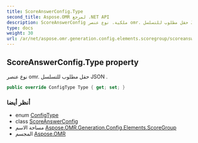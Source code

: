 ```yaml
---
title: ScoreAnswerConfig.Type
second_title: Aspose.OMR لمرجع .NET API
description: ScoreAnswerConfig ملكية. نوع عنصر omr. حقل مطلوب للتسلسل JSON .
type: docs
weight: 30
url: /ar/net/aspose.omr.generation.config.elements.scoregroup/scoreanswerconfig/type/
---
```

## ScoreAnswerConfig.Type property

نوع عنصر omr. حقل مطلوب للتسلسل JSON .

```csharp
public override ConfigType Type { get; set; }
```

### أنظر أيضا

* enum [ConfigType](../../../aspose.omr.generation.config.enums/configtype/)
* class [ScoreAnswerConfig](../)
* مساحة الاسم [Aspose.OMR.Generation.Config.Elements.ScoreGroup](../../scoreanswerconfig/)
* المجسم [Aspose.OMR](../../../)


